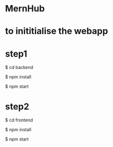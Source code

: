 # MernHub

# to inititialise the webapp

# step1
$ cd backend 

$ npm install

$ npm start

# step2
$ cd frontend

$ npm install

$ npm start

